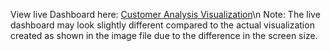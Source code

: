 View live Dashboard here: [Customer Analysis Visualization](https://public.tableau.com/views/Customer_Analysis_Dashboard_16795162734800/Dashboard1?:language=en-US&:display_count=n&:origin=viz_share_link)\n
Note: The live dashboard may look slightly different compared to the actual visualization created as shown in the image file due to the difference in the screen size.
